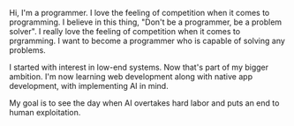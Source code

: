 Hi, I'm a programmer. I love the feeling of competition when it comes to programming. I believe in this thing, "Don't be a programmer, be a problem solver". I really love the feeling of competition when it comes to prgramming. I want to become a programmer who is capable of solving any problems.

I started with interest in low-end systems. Now that's part of my bigger ambition. I'm now learning web development along with native app development, with implementing AI in mind.

My goal is to see the day when AI overtakes hard labor and puts an end to human exploitation.
